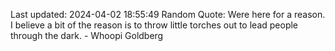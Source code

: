 Last updated: 2024-04-02 18:55:49
Random Quote: Were here for a reason. I believe a bit of the reason is to throw little torches out to lead people through the dark. - Whoopi Goldberg